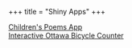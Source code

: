 +++
title = "Shiny Apps"
+++

[Children's Poems App](https://whipson.shinyapps.io/poems_app/)
</br>
[Interactive Ottawa Bicycle Counter](https://whipson.shinyapps.io/Ottawa_Bike_Counters/)